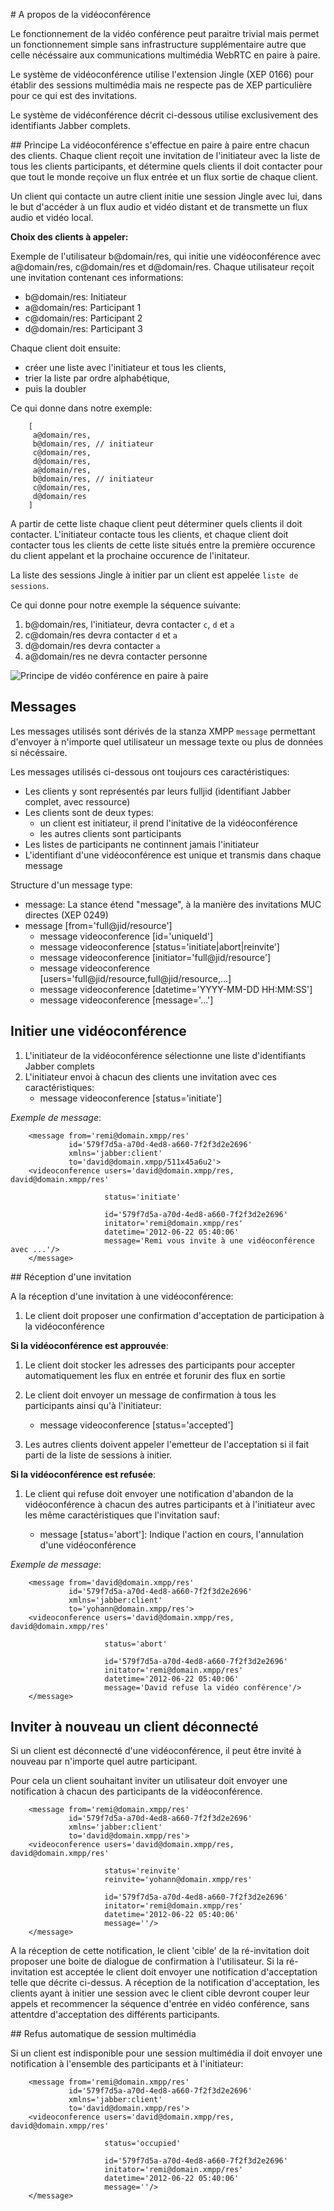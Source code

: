 # A propos de la vidéoconférence

Le fonctionnement de la vidéo conférence peut paraitre trivial mais permet un fonctionnement simple sans infrastructure supplémentaire autre que celle nécéssaire aux communications multimédia WebRTC en paire à paire. 

Le système de vidéoconférence utilise l'extension Jingle (XEP 0166) pour établir des sessions multimédia mais ne respecte pas de XEP particulière pour ce qui est des invitations.

Le système de vidéconférence décrit ci-dessous utilise exclusivement des identifiants Jabber complets.

## Principe
La vidéoconférence s'effectue en paire à paire entre chacun des clients. Chaque client reçoit une invitation de l'initiateur avec la liste de tous les clients participants, et détermine quels clients il doit contacter pour que tout le monde reçoive un flux entrée et un flux sortie de chaque client. 

Un client qui contacte un autre client initie une session Jingle avec lui, dans le but d'accéder à un flux audio et vidéo distant et de transmette un flux audio et vidéo local.

**Choix des clients à appeler:**

Exemple de l'utilisateur b@domain/res, qui initie une vidéoconférence avec a@domain/res, c@domain/res et d@domain/res. Chaque utilisateur reçoit une invitation contenant ces informations:

* b@domain/res: Initiateur 
* a@domain/res: Participant 1 
* c@domain/res: Participant 2
* d@domain/res: Participant 3

Chaque client doit ensuite:

* créer une liste avec l'initiateur et tous les clients,
* trier la liste par ordre alphabétique,
* puis la doubler

Ce qui donne dans notre exemple:

        [
         a@domain/res,   
         b@domain/res, // initiateur
         c@domain/res,
         d@domain/res,
         a@domain/res,
         b@domain/res, // initiateur 
         c@domain/res,
         d@domain/res
        ]
         

A partir de cette liste chaque client peut déterminer quels clients il doit contacter. L'initiateur contacte tous les clients, et chaque client doit contacter tous les clients de cette liste situés entre la première occurence du client appelant et la prochaine occurence de l'initateur.

La liste des sessions Jingle à initier par un client est appelée `liste de sessions`.

Ce qui donne pour notre exemple la séquence suivante:
 
1. b@domain/res, l'initiateur, devra contacter `c`, `d` et `a`
1. c@domain/res devra contacter `d` et `a`
1. d@domain/res devra contacter `a`
1. a@domain/res ne devra contacter personne

![Principe de vidéo conférence en paire à paire](https://raw.githubusercontent.com/remipassmoilesel/djoe/master/documentation/notes/videoconference.png "Principe de vidéo conférence en paire à paire")

## Messages
Les messages utilisés sont dérivés de la stanza XMPP `message` permettant d'envoyer à n'importe quel utilisateur un message texte ou plus de données si nécéssaire.

Les messages utilisés ci-dessous ont toujours ces caractéristiques:
* Les clients y sont représentés par leurs fulljid (identifiant Jabber complet, avec ressource)
* Les clients sont de deux types:
  * un client est initiateur, il prend l'initative de la vidéoconférence
  * les autres clients sont participants
* Les listes de participants ne continnent jamais l'initiateur
* L'identifiant d'une vidéoconférence est unique et transmis dans chaque message

Structure d'un message type:
* message: La stance étend "message", à la manière des invitations MUC directes (XEP 0249) 
* message [from='full@jid/resource']
  * message videoconference [id='uniqueId']
  * message videoconference [status='initiate|abort|reinvite']
  * message videoconference [initiator='full@jid/resource']
  * message videoconference [users='full@jid/resource,full@jid/resource,...]
  * message videoconference [datetime='YYYY-MM-DD HH:MM:SS']
  * message videoconference [message='...']

## Initier une vidéoconférence

1. L'initiateur de la vidéoconférence sélectionne une liste d'identifiants Jabber complets
1. L'initiateur envoi à chacun des clients une invitation avec ces caractéristiques:
    * message videoconference [status='initiate']
 

_Exemple de message_: 
           
```
    <message from='remi@domain.xmpp/res'
             id='579f7d5a-a70d-4ed8-a660-7f2f3d2e2696'
             xmlns='jabber:client'
             to='david@domain.xmpp/511x45a6u2'>
    <videoconference users='david@domain.xmpp/res, david@domain.xmpp/res'
                     
                     status='initiate'
                     
                     id='579f7d5a-a70d-4ed8-a660-7f2f3d2e2696'
                     initator='remi@domain.xmpp/res'
                     datetime='2012-06-22 05:40:06'
                     message='Remi vous invite à une vidéoconférence avec ...'/>
    </message>
```

## Réception d'une invitation

A la réception d'une invitation à une vidéoconférence:
 
1. Le client doit proposer une confirmation d'acceptation de participation à la vidéoconférence

**Si la vidéoconférence est approuvée**:

1. Le client doit stocker les adresses des participants pour accepter automatiquement les flux en entrée et forunir des flux en sortie
1. Le client doit envoyer un message de confirmation à tous les participants ainsi qu'à l'initiateur:
    
    * message videoconference [status='accepted']
    
1. Les autres clients doivent appeler l'emetteur de l'acceptation si il fait parti de la liste de sessions à initier.

 
**Si la vidéoconférence est refusée**:

1. Le client qui refuse doit envoyer une notification d'abandon de la vidéoconférence à chacun des autres participants et à l'initiateur avec les même caractéristiques que l'invitation sauf:

    * message [status='abort']: Indique l'action en cours, l'annulation d'une vidéoconférence

_Exemple de message_: 
                
```
    <message from='david@domain.xmpp/res'
             id='579f7d5a-a70d-4ed8-a660-7f2f3d2e2696'
             xmlns='jabber:client'
             to='yohann@domain.xmpp/res'>
    <videoconference users='david@domain.xmpp/res, david@domain.xmpp/res'
                     
                     status='abort'
                     
                     id='579f7d5a-a70d-4ed8-a660-7f2f3d2e2696'
                     initator='remi@domain.xmpp/res'
                     datetime='2012-06-22 05:40:06'
                     message='David refuse la vidéo conférence'/>
    </message>
```

## Inviter à nouveau un client déconnecté

Si un client est déconnecté d'une vidéoconférence, il peut être invité à nouveau par n'importe quel autre participant.

Pour cela un client souhaitant inviter un utilisateur doit envoyer une notification à chacun des participants de la vidéoconférence.

```
    <message from='remi@domain.xmpp/res'
             id='579f7d5a-a70d-4ed8-a660-7f2f3d2e2696'
             xmlns='jabber:client'
             to='david@domain.xmpp/res'>
    <videoconference users='david@domain.xmpp/res, david@domain.xmpp/res'
                     
                     status='reinvite'
                     reinvite='yohann@domain.xmpp/res'
                     
                     id='579f7d5a-a70d-4ed8-a660-7f2f3d2e2696'
                     initator='remi@domain.xmpp/res'
                     datetime='2012-06-22 05:40:06'
                     message=''/>
    </message>
```

A la réception de cette notification, le client 'cible' de la ré-invitation doit proposer une boite de dialogue de confirmation à l'utilisateur. Si la ré-invitation est acceptée le client doit envoyer une notification d'acceptation telle que décrite ci-dessus.
A réception de la notification d'acceptation, les clients ayant à initier une session avec le client cible devront couper leur appels et recommencer la séquence d'entrée en vidéo conférence, sans attentdre d'acceptation des différents participants. 

## Refus automatique de session multimédia

Si un client est indisponible pour une session multimédia il doit envoyer une notification à l'ensemble des participants et à l'initiateur:

```
    <message from='remi@domain.xmpp/res'
             id='579f7d5a-a70d-4ed8-a660-7f2f3d2e2696'
             xmlns='jabber:client'
             to='david@domain.xmpp/res'>
    <videoconference users='david@domain.xmpp/res, david@domain.xmpp/res'
                     
                     status='occupied'
                     
                     id='579f7d5a-a70d-4ed8-a660-7f2f3d2e2696'
                     initator='remi@domain.xmpp/res'
                     datetime='2012-06-22 05:40:06'
                     message=''/>
    </message>
```

